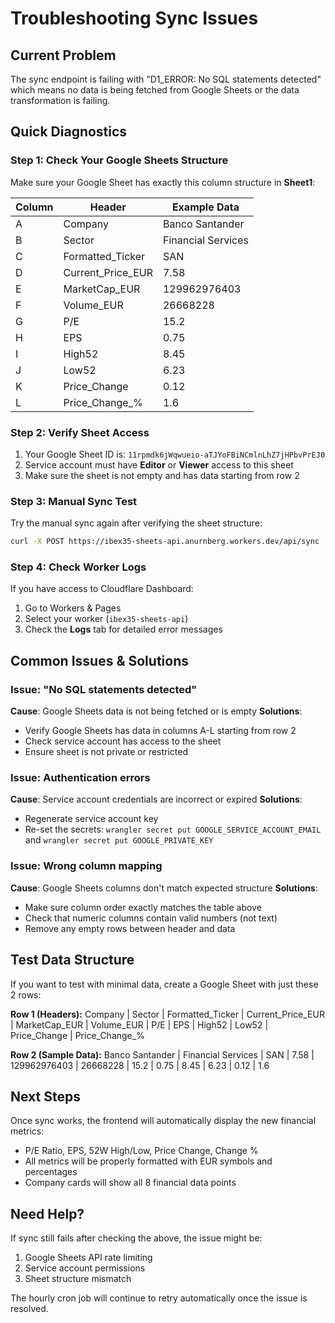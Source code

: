 # Troubleshooting Sync Issues

## Current Problem
The sync endpoint is failing with "D1_ERROR: No SQL statements detected" which means no data is being fetched from Google Sheets or the data transformation is failing.

## Quick Diagnostics

### Step 1: Check Your Google Sheets Structure
Make sure your Google Sheet has exactly this column structure in **Sheet1**:

| Column | Header | Example Data |
|--------|--------|--------------|
| A | Company | Banco Santander |
| B | Sector | Financial Services |
| C | Formatted_Ticker | SAN |
| D | Current_Price_EUR | 7.58 |
| E | MarketCap_EUR | 129962976403 |
| F | Volume_EUR | 26668228 |
| G | P/E | 15.2 |
| H | EPS | 0.75 |
| I | High52 | 8.45 |
| J | Low52 | 6.23 |
| K | Price_Change | 0.12 |
| L | Price_Change_% | 1.6 |

### Step 2: Verify Sheet Access
1. Your Google Sheet ID is: `11rpmdk6jWqwueio-aTJYoFBiNCmlnLhZ7jHPbvPrEJ0`
2. Service account must have **Editor** or **Viewer** access to this sheet
3. Make sure the sheet is not empty and has data starting from row 2

### Step 3: Manual Sync Test
Try the manual sync again after verifying the sheet structure:
```bash
curl -X POST https://ibex35-sheets-api.anurnberg.workers.dev/api/sync
```

### Step 4: Check Worker Logs
If you have access to Cloudflare Dashboard:
1. Go to Workers & Pages
2. Select your worker (`ibex35-sheets-api`)
3. Check the **Logs** tab for detailed error messages

## Common Issues & Solutions

### Issue: "No SQL statements detected"
**Cause**: Google Sheets data is not being fetched or is empty
**Solutions**:
- Verify Google Sheets has data in columns A-L starting from row 2
- Check service account has access to the sheet
- Ensure sheet is not private or restricted

### Issue: Authentication errors
**Cause**: Service account credentials are incorrect or expired
**Solutions**:
- Regenerate service account key
- Re-set the secrets: `wrangler secret put GOOGLE_SERVICE_ACCOUNT_EMAIL` and `wrangler secret put GOOGLE_PRIVATE_KEY`

### Issue: Wrong column mapping
**Cause**: Google Sheets columns don't match expected structure
**Solutions**:
- Make sure column order exactly matches the table above
- Check that numeric columns contain valid numbers (not text)
- Remove any empty rows between header and data

## Test Data Structure
If you want to test with minimal data, create a Google Sheet with just these 2 rows:

**Row 1 (Headers):**
Company | Sector | Formatted_Ticker | Current_Price_EUR | MarketCap_EUR | Volume_EUR | P/E | EPS | High52 | Low52 | Price_Change | Price_Change_%

**Row 2 (Sample Data):**
Banco Santander | Financial Services | SAN | 7.58 | 129962976403 | 26668228 | 15.2 | 0.75 | 8.45 | 6.23 | 0.12 | 1.6

## Next Steps
Once sync works, the frontend will automatically display the new financial metrics:
- P/E Ratio, EPS, 52W High/Low, Price Change, Change %
- All metrics will be properly formatted with EUR symbols and percentages
- Company cards will show all 8 financial data points

## Need Help?
If sync still fails after checking the above, the issue might be:
1. Google Sheets API rate limiting
2. Service account permissions
3. Sheet structure mismatch

The hourly cron job will continue to retry automatically once the issue is resolved.